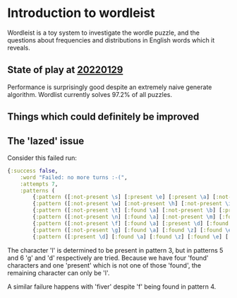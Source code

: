 # Introduction to wordleist

Wordleist is a toy system to investigate the wordle puzzle, and the questions about frequencies and distributions in English words which it reveals.

## State of play at [20220129](https://github.com/journeyman-cc/wordleist/commit/eec9f0615d692843f16f9a347daf3db51f94f99f)

Performance is surprisingly good despite an extremely naive generate algorithm. Wordlist currently solves 97.2% of all puzzles.

## Things which could definitely be improved

## The 'lazed' issue

Consider this failed run:

```clojure
{:success false, 
    :word "Failed: no more turns :-(", 
    :attempts 7, 
    :patterns (
        {:pattern ([:not-present \s] [:present \e] [:present \a] [:not-present \o] [:not-present \r]), :cands 1042} 
        {:pattern ([:not-present \w] [:not-present \h] [:not-present \i] [:not-present \c] [:not-present \h]), :cands 376} 
        {:pattern ([:not-present \t] [:found \a] [:not-present \b] [:present \l] [:present \e]), :cands 71} 
        {:pattern ([:not-present \n] [:found \a] [:not-present \m] [:found \e] [:found \d]), :cands 15} 
        {:pattern ([:not-present \f] [:found \a] [:present \d] [:found \e] [:found \d]), :cands 9} 
        {:pattern ([:not-present \g] [:found \a] [:found \z] [:found \e] [:found \d]), :cands 2} 
        {:pattern ([:present \d] [:found \a] [:found \z] [:found \e] [:found \d]), :cands 1})}
```

The character 'l' is determined to be present in pattern 3, but in patterns 5 and 6 'g' and 'd' respectively are tried. Because we have four 'found' characters and one 'present' which is not one of those 'found', the remaining character can only be 'l'.

A similar failure happens with 'fiver' despite 'f' being found in pattern 4.
